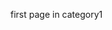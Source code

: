 <!-- ---
title: first page in category1
date: 2018-12-15
tags:
 - tag1
categories:
 -  category1
--- -->

first page in category1